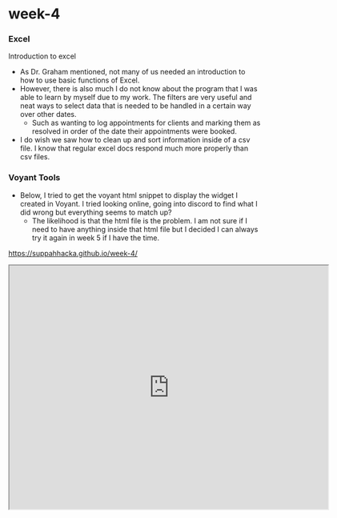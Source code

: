 # week-4

### Excel
Introduction to excel 

- As Dr. Graham mentioned, not many of us needed an introduction to how to use basic functions of Excel. 
- However, there is also much I do not know about the program that I was able to learn by myself due to my work. The filters are very useful and neat ways to select data that is needed to be handled in a certain way over other dates. 
  - Such as wanting to log appointments for clients and marking them as resolved in order of the date their appointments were booked. 
 - I do wish we saw how to clean up and sort information inside of a csv file. I know that regular excel docs respond much more properly than csv files.
 
 
 ### Voyant Tools 
 - Below, I tried to get the voyant html snippet to display the widget I created in Voyant. I tried looking online, going into discord to find what I did wrong but everything seems to match up? 
   - The likelihood is that the html file is the problem. I am not sure if I need to have anything inside that html file but I decided I can always try it again in week 5 if I have the time.
   
https://suppahhacka.github.io/week-4/

<div>
<iframe style='width: 637px; height: 487px;' src='https://service.sadilar.org/voyant/tool/WordTree/blah.html/?stopList=keywords-37c535a1b44ff22c46ad5c5e5cae54aa&query=new&corpus=9492212aae922de31dfffac6101cbc6d'></iframe>
</div>

